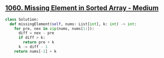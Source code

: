 ## [1060. Missing Element in Sorted Array - Medium](https://leetcode.com/problems/missing-element-in-sorted-array/)

```python
class Solution:
  def missingElement(self, nums: List[int], k: int) -> int:
    for pre, nex in zip(nums, nums[1:]):
      diff = nex - pre
      if diff > k:
        return pre + k
      k -= diff - 1
    return nums[-1] + k
```

